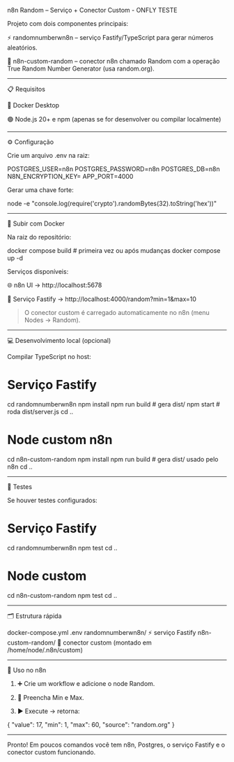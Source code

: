 n8n Random – Serviço + Conector Custom -  ONFLY TESTE

Projeto com dois componentes principais:

⚡ randomnumberwn8n – serviço Fastify/TypeScript para gerar números aleatórios.

🔌 n8n-custom-random – conector n8n chamado Random com a operação True Random Number Generator (usa random.org).



---

📋 Requisitos

🐳 Docker Desktop

🟢 Node.js 20+ e npm (apenas se for desenvolver ou compilar localmente)



---

⚙️ Configuração

Crie um arquivo .env na raiz:

POSTGRES_USER=n8n
POSTGRES_PASSWORD=n8n
POSTGRES_DB=n8n
N8N_ENCRYPTION_KEY=<chave forte>
APP_PORT=4000

Gerar uma chave forte:

node -e "console.log(require('crypto').randomBytes(32).toString('hex'))"


---

🚀 Subir com Docker

Na raiz do repositório:

docker compose build    # primeira vez ou após mudanças
docker compose up -d

Serviços disponíveis:

🌐 n8n UI → http://localhost:5678

🎯 Serviço Fastify → http://localhost:4000/random?min=1&max=10


> O conector custom é carregado automaticamente no n8n (menu Nodes → Random).




---

💻 Desenvolvimento local (opcional)

Compilar TypeScript no host:

# Serviço Fastify
cd randomnumberwn8n
npm install
npm run build   # gera dist/
npm start       # roda dist/server.js
cd ..

# Node custom n8n
cd n8n-custom-random
npm install
npm run build   # gera dist/ usado pelo n8n
cd ..


---

🧪 Testes

Se houver testes configurados:

# Serviço Fastify
cd randomnumberwn8n
npm test
cd ..

# Node custom
cd n8n-custom-random
npm test
cd ..


---

🗂️ Estrutura rápida

docker-compose.yml
.env
randomnumberwn8n/      ⚡ serviço Fastify
n8n-custom-random/     🔌 conector custom (montado em /home/node/.n8n/custom)


---

🎯 Uso no n8n

1. ➕ Crie um workflow e adicione o node Random.


2. 🔢 Preencha Min e Max.


3. ▶️ Execute → retorna:



{ "value": 17, "min": 1, "max": 60, "source": "random.org" }


---

Pronto! Em poucos comandos você tem n8n, Postgres, o serviço Fastify e o conector custom funcionando.
